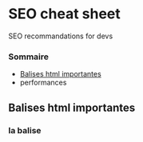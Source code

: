 # SEO cheat sheet
SEO recommandations for devs

### Sommaire
- [Balises html importantes](#tags)
- performances

## <a name="tags">Balises html importantes</a>
### la balise <title>
  Maybe most important tag of them all. Every page should have a unique title tag and include relevant keywords for that specific site.
  ```html
  <title>Accueil</title>
  ```
## performances
